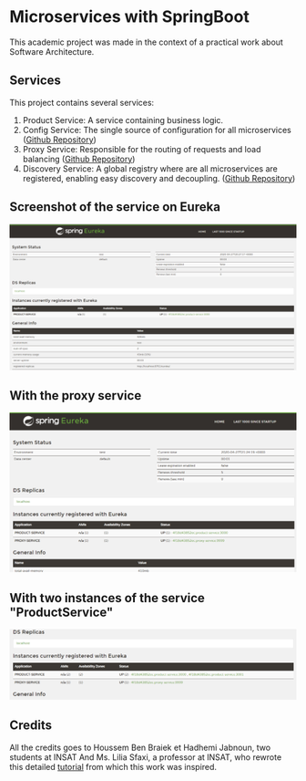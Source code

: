 # Microservices with SpringBoot
This academic project was made in the context of a practical work about Software Architecture.

## Services
This project contains several services:
1. Product Service: A service containing business logic.
2. Config Service: The single source of configuration for all microservices ([Github Repository](https://github.com/Educational-practice/Springboot-microservices-config))
3. Proxy Service: Responsible for the routing of requests and load balancing ([Github Repository](https://github.com/Educational-practice/Springboot-microservices-proxy))
4. Discovery Service: A global registry where are all microservices are registered, enabling easy discovery and decoupling. ([Github Repository](https://github.com/Educational-practice/SpringBoot-microservices-discovery))

## Screenshot of the service on Eureka
![Screenshot](docs/screenshot.png)

## With the proxy service
![Screenshot](docs/screenshot2.png)

## With two instances of the service "ProductService"
![Screenshot](docs/screenshot3.png)

## Credits
All the credits goes to Houssem Ben Braiek et Hadhemi Jabnoun, two students at INSAT And Ms. Lilia Sfaxi, a professor at INSAT, who rewrote this detailed [tutorial](https://insatunisia.github.io/TP-eServices/tp4/) from which this work was inspired.
